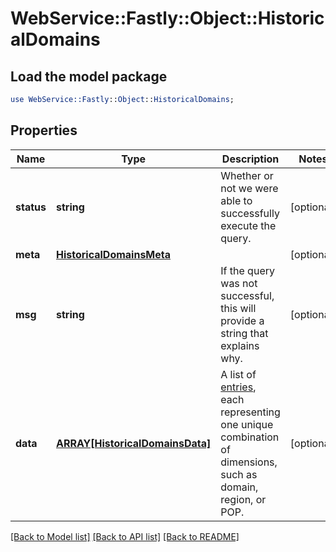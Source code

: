 # WebService::Fastly::Object::HistoricalDomains

## Load the model package
```perl
use WebService::Fastly::Object::HistoricalDomains;
```

## Properties
Name | Type | Description | Notes
------------ | ------------- | ------------- | -------------
**status** | **string** | Whether or not we were able to successfully execute the query. | [optional] 
**meta** | [**HistoricalDomainsMeta**](HistoricalDomainsMeta.md) |  | [optional] 
**msg** | **string** | If the query was not successful, this will provide a string that explains why. | [optional] 
**data** | [**ARRAY[HistoricalDomainsData]**](HistoricalDomainsData.md) | A list of [entries](#entry-data-model), each representing one unique combination of dimensions, such as domain, region, or POP. | [optional] 

[[Back to Model list]](../README.md#documentation-for-models) [[Back to API list]](../README.md#documentation-for-api-endpoints) [[Back to README]](../README.md)


